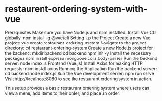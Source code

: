 # restaurent-ordering-system-with-vue
Prerequisites
Make sure you have Node.js and npm installed. Install Vue CLI globally.
npm install -g @vue/cli
Setting Up the Project
Create a new Vue project:
vue create restaurant-ordering-system
Navigate to the project directory:
cd restaurant-ordering-system
Create a new Node.js project for the backend:
mkdir backend
cd backend
npm init -y
Install the necessary packages
npm install express mongoose cors body-parser
Run the backend server:
node index.js
Frontend (Vue.js)
Install Axios for making HTTP requests:
npm install axios
Running the Application
Run the backend server:
cd backend
node index.js
Run the Vue development server:
npm run serve
Visit http://localhost:8080 to see the restaurant ordering system in action.

This setup provides a basic restaurant ordering system where users can view a menu, add items to their order, and place an order.
